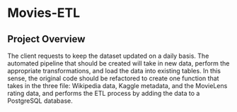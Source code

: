 # Movies-ETL
## Project Overview
The client requests to keep the  dataset updated on a daily basis.
The automated pipeline that should be created will take in new data, perform the appropriate transformations, and load the data into existing tables. 
 In this sense, the original code should be refactored to create one function that takes in the three file: Wikipedia data, Kaggle metadata, and the MovieLens rating data, and performs the ETL process by adding the data to a PostgreSQL database.